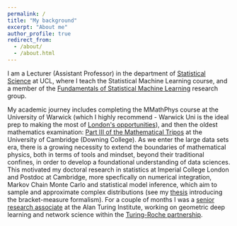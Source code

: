 ```yaml
---
permalink: /
title: "My background"
excerpt: "About me"
author_profile: true
redirect_from: 
  - /about/
  - /about.html
---
```


I am a Lecturer  (Assistant Professor) in the department of [Statistical Science](https://www.ucl.ac.uk/statistics/department-statistical-science) at UCL, where I teach the Statistical Machine Learning course, and a member of the 
[Fundamentals of Statistical Machine Learning](https://fsml-ucl.github.io/) research group. 

My academic journey includes completing the MMathPhys course at the University of Warwick (which I highly recommend - Warwick Uni is the ideal prep to making the most of [London's opportunities](https://alebarp.github.io/dance/)), and then the oldest mathematics examination: [Part III of the Mathematical Tripos](https://www.dpmms.cam.ac.uk/~twk/PartIII.pdf) at the University of Cambridge (Downing College).
As we enter the large data sets era, there is a growing necessity to extend the boundaries of mathematical physics, both in terms of tools and mindset, beyond their traditional confines, in order to develop a foundational understanding of data sciences.
This motivated my doctoral research in statistics at Imperial College London and Postdoc at Cambridge, more specfically on numerical integration, Markov Chain Monte Carlo and statistical model inference, which aim to sample and approximate complex distributions (see my [thesis](https://spiral.imperial.ac.uk/bitstream/10044/1/84749/1/Barp-A-A-2020-PhD-Thesis.pdf) introducing the bracket-measure formalism).
For a couple of months I was a [senior research associate](https://www.turing.ac.uk/people/research-associates/alessandro-barp) at the Alan Turing Institute, working on geometric deep learning and network science within the [Turing-Roche partnership](https://www.turing.ac.uk/research/research-projects/alan-turing-institute-roche-strategic-partnership).




 

